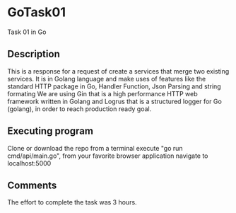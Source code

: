# GoTask01
Task 01 in Go

## Description
This is a response for a request of create a services that merge two existing services.
It is in Golang language and make uses of features like the standard HTTP package in Go, Handler Function, Json Parsing and string formating
We are using Gin that is a high performance HTTP web framework written in Golang and Logrus that is a structured logger for Go (golang), in order to reach production ready goal.

## Executing program
Clone or download the repo from a terminal execute "go run cmd/api/main.go", from your favorite browser application  navigate to localhost:5000

## Comments
The effort to complete the task was 3 hours.
